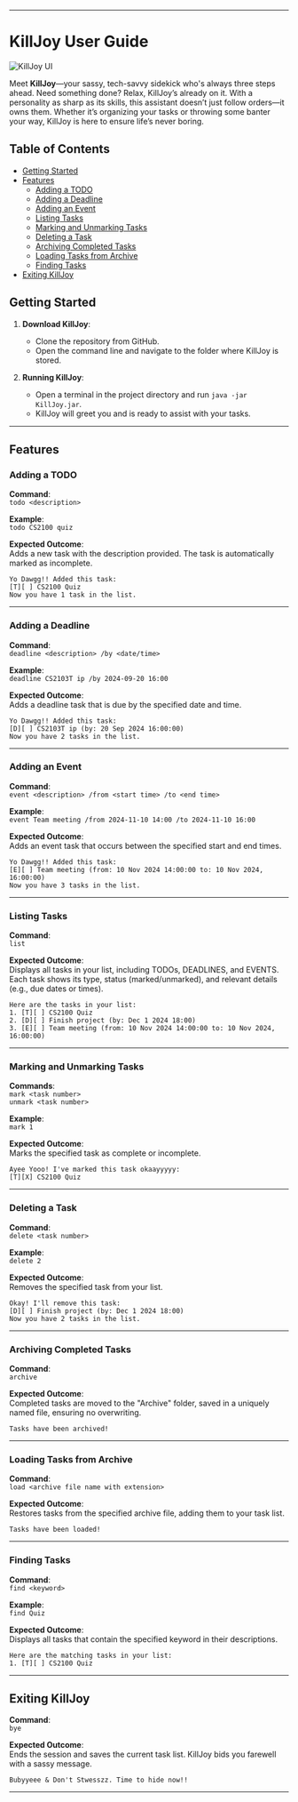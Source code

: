 
---

# KillJoy User Guide

![KillJoy UI](./ui.png)

Meet **KillJoy**—your sassy, tech-savvy sidekick who's always three steps ahead. Need something done? Relax, KillJoy’s already on it. With a personality as sharp as its skills, this assistant doesn’t just follow orders—it owns them. Whether it’s organizing your tasks or throwing some banter your way, KillJoy is here to ensure life’s never boring.

## Table of Contents

- [Getting Started](#getting-started)
- [Features](#features)
    - [Adding a TODO](#adding-a-todo)
    - [Adding a Deadline](#adding-a-deadline)
    - [Adding an Event](#adding-an-event)
    - [Listing Tasks](#listing-tasks)
    - [Marking and Unmarking Tasks](#marking-and-unmarking-tasks)
    - [Deleting a Task](#deleting-a-task)
    - [Archiving Completed Tasks](#archiving-completed-tasks)
    - [Loading Tasks from Archive](#loading-tasks-from-archive)
    - [Finding Tasks](#finding-tasks)
- [Exiting KillJoy](#exiting-killjoy)

## Getting Started

1. **Download KillJoy**:
    - Clone the repository from GitHub.
    - Open the command line and navigate to the folder where KillJoy is stored.

2. **Running KillJoy**:
    - Open a terminal in the project directory and run `java -jar KillJoy.jar`.
    - KillJoy will greet you and is ready to assist with your tasks.

---

## Features

### Adding a TODO

**Command**:  
`todo <description>`

**Example**:  
`todo CS2100 quiz`

**Expected Outcome**:  
Adds a new task with the description provided. The task is automatically marked as incomplete.

```
Yo Dawgg!! Added this task:
[T][ ] CS2100 Quiz
Now you have 1 task in the list.
```

---

### Adding a Deadline

**Command**:  
`deadline <description> /by <date/time>`

**Example**:  
`deadline CS2103T ip /by 2024-09-20 16:00`

**Expected Outcome**:  
Adds a deadline task that is due by the specified date and time.

```
Yo Dawgg!! Added this task:
[D][ ] CS2103T ip (by: 20 Sep 2024 16:00:00)
Now you have 2 tasks in the list.
```

---

### Adding an Event

**Command**:  
`event <description> /from <start time> /to <end time>`

**Example**:  
`event Team meeting /from 2024-11-10 14:00 /to 2024-11-10 16:00`

**Expected Outcome**:  
Adds an event task that occurs between the specified start and end times.

```
Yo Dawgg!! Added this task:
[E][ ] Team meeting (from: 10 Nov 2024 14:00:00 to: 10 Nov 2024, 16:00:00)
Now you have 3 tasks in the list.
```

---

### Listing Tasks

**Command**:  
`list`

**Expected Outcome**:  
Displays all tasks in your list, including TODOs, DEADLINES, and EVENTS. Each task shows its type, status (marked/unmarked), and relevant details (e.g., due dates or times).

```
Here are the tasks in your list:
1. [T][ ] CS2100 Quiz
2. [D][ ] Finish project (by: Dec 1 2024 18:00)
3. [E][ ] Team meeting (from: 10 Nov 2024 14:00:00 to: 10 Nov 2024, 16:00:00)
```

---

### Marking and Unmarking Tasks

**Commands**:  
`mark <task number>`  
`unmark <task number>`

**Example**:  
`mark 1`

**Expected Outcome**:  
Marks the specified task as complete or incomplete.

```
Ayee Yooo! I've marked this task okaayyyyy:
[T][X] CS2100 Quiz
```

---

### Deleting a Task

**Command**:  
`delete <task number>`

**Example**:  
`delete 2`

**Expected Outcome**:  
Removes the specified task from your list.

```
Okay! I'll remove this task:
[D][ ] Finish project (by: Dec 1 2024 18:00)
Now you have 2 tasks in the list.
```

---

### Archiving Completed Tasks

**Command**:  
`archive`

**Expected Outcome**:  
Completed tasks are moved to the "Archive" folder, saved in a uniquely named file, ensuring no overwriting.

```
Tasks have been archived!
```

---

### Loading Tasks from Archive

**Command**:  
`load <archive file name with extension>`

**Expected Outcome**:  
Restores tasks from the specified archive file, adding them to your task list.

```
Tasks have been loaded!
```


---

### Finding Tasks

**Command**:  
`find <keyword>`

**Example**:  
`find Quiz`

**Expected Outcome**:  
Displays all tasks that contain the specified keyword in their descriptions.

```
Here are the matching tasks in your list:
1. [T][ ] CS2100 Quiz
```

---

## Exiting KillJoy

**Command**:  
`bye`

**Expected Outcome**:  
Ends the session and saves the current task list. KillJoy bids you farewell with a sassy message.

```
Bubyyeee & Don't Stwesszz. Time to hide now!!
```
---
